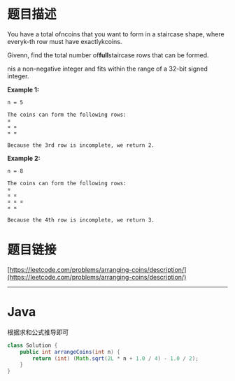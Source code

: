 # 题目描述

You have a total ofncoins that you want to form in a staircase shape, where everyk-th row must have exactlykcoins.

Givenn, find the total number of**full**staircase rows that can be formed.

nis a non-negative integer and fits within the range of a 32-bit signed integer.

**Example 1:**

```
n = 5

The coins can form the following rows:
¤
¤ ¤
¤ ¤

Because the 3rd row is incomplete, we return 2.
```

**Example 2:**

```
n = 8

The coins can form the following rows:
¤
¤ ¤
¤ ¤ ¤
¤ ¤

Because the 4th row is incomplete, we return 3.
```

# 题目链接

[https://leetcode.com/problems/arranging-coins/description/](https://leetcode.com/problems/arranging-coins/description/)

---

# Java

根据求和公式推导即可

```java
class Solution {
    public int arrangeCoins(int n) {
        return (int) (Math.sqrt(2L * n + 1.0 / 4) - 1.0 / 2);
    }
}
```



